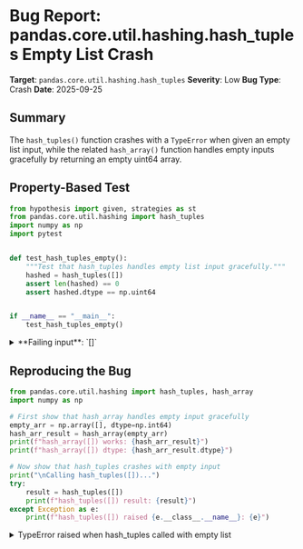 # Bug Report: pandas.core.util.hashing.hash_tuples Empty List Crash

**Target**: `pandas.core.util.hashing.hash_tuples`
**Severity**: Low
**Bug Type**: Crash
**Date**: 2025-09-25

## Summary

The `hash_tuples()` function crashes with a `TypeError` when given an empty list input, while the related `hash_array()` function handles empty inputs gracefully by returning an empty uint64 array.

## Property-Based Test

```python
from hypothesis import given, strategies as st
from pandas.core.util.hashing import hash_tuples
import numpy as np
import pytest


def test_hash_tuples_empty():
    """Test that hash_tuples handles empty list input gracefully."""
    hashed = hash_tuples([])
    assert len(hashed) == 0
    assert hashed.dtype == np.uint64


if __name__ == "__main__":
    test_hash_tuples_empty()
```

<details>

<summary>
**Failing input**: `[]`
</summary>
```
Traceback (most recent call last):
  File "/home/npc/pbt/agentic-pbt/worker_/29/hypo_hashtuples.py", line 15, in <module>
    test_hash_tuples_empty()
    ~~~~~~~~~~~~~~~~~~~~~~^^
  File "/home/npc/pbt/agentic-pbt/worker_/29/hypo_hashtuples.py", line 9, in test_hash_tuples_empty
    hashed = hash_tuples([])
  File "/home/npc/miniconda/lib/python3.13/site-packages/pandas/core/util/hashing.py", line 210, in hash_tuples
    mi = MultiIndex.from_tuples(vals)
  File "/home/npc/miniconda/lib/python3.13/site-packages/pandas/core/indexes/multi.py", line 223, in new_meth
    return meth(self_or_cls, *args, **kwargs)
  File "/home/npc/miniconda/lib/python3.13/site-packages/pandas/core/indexes/multi.py", line 610, in from_tuples
    raise TypeError("Cannot infer number of levels from empty list")
TypeError: Cannot infer number of levels from empty list
```
</details>

## Reproducing the Bug

```python
from pandas.core.util.hashing import hash_tuples, hash_array
import numpy as np

# First show that hash_array handles empty input gracefully
empty_arr = np.array([], dtype=np.int64)
hash_arr_result = hash_array(empty_arr)
print(f"hash_array([]) works: {hash_arr_result}")
print(f"hash_array([]) dtype: {hash_arr_result.dtype}")

# Now show that hash_tuples crashes with empty input
print("\nCalling hash_tuples([])...")
try:
    result = hash_tuples([])
    print(f"hash_tuples([]) result: {result}")
except Exception as e:
    print(f"hash_tuples([]) raised {e.__class__.__name__}: {e}")
```

<details>

<summary>
TypeError raised when hash_tuples called with empty list
</summary>
```
hash_array([]) works: []
hash_array([]) dtype: uint64

Calling hash_tuples([])...
hash_tuples([]) raised TypeError: Cannot infer number of levels from empty list
```
</details>

## Why This Is A Bug

This is a bug because it violates several key principles:

1. **API Inconsistency**: The `hash_array()` function in the same module (`pandas.core.util.hashing`) handles empty inputs gracefully by returning an empty uint64 array, but `hash_tuples()` crashes. Users would reasonably expect consistent behavior between these closely related functions.

2. **Type Contract Violation**: The function signature accepts `Iterable[tuple[Hashable, ...]]` according to the type hints, which includes empty iterables. The function accepts any "listlike-of-tuples" according to its docstring, which should include empty lists.

3. **Missing Documentation**: The docstring for `hash_tuples()` does not specify that empty lists are invalid input. It simply states it hashes "MultiIndex / listlike-of-tuples efficiently" without mentioning any restrictions on empty inputs.

4. **Implementation Detail Leakage**: The error occurs at line 210 where `MultiIndex.from_tuples(vals)` is called. This is an internal implementation detail that should not dictate the public API behavior, especially when the underlying `combine_hash_arrays` function (lines 62-65 in hashing.py) already handles empty iterators correctly.

5. **Principle of Least Surprise**: Empty collections are standard edge cases in programming. Most pandas/NumPy functions handle empty inputs by returning appropriately typed empty outputs. Users would expect `hash_tuples([])` to return `np.array([], dtype=np.uint64)`.

## Relevant Context

The issue stems from the implementation at line 210 of `/home/npc/miniconda/lib/python3.13/site-packages/pandas/core/util/hashing.py`:

```python
if not isinstance(vals, ABCMultiIndex):
    mi = MultiIndex.from_tuples(vals)  # This raises TypeError for empty lists
```

However, the infrastructure to handle empty inputs already exists in the same file. The `combine_hash_arrays` function (lines 62-65) explicitly handles empty iterators:

```python
try:
    first = next(arrays)
except StopIteration:
    return np.array([], dtype=np.uint64)
```

This shows that empty handling was considered for the internal functions but not exposed consistently in the public API.

Documentation reference: The [pandas.util.hash_pandas_object documentation](https://pandas.pydata.org/docs/reference/api/pandas.util.hash_pandas_object.html) and related hashing utilities don't specify restrictions on empty inputs.

## Proposed Fix

```diff
--- a/pandas/core/util/hashing.py
+++ b/pandas/core/util/hashing.py
@@ -200,6 +200,10 @@ def hash_tuples(
     """
     if not is_list_like(vals):
         raise TypeError("must be convertible to a list-of-tuples")
+
+    # Handle empty input consistently with hash_array
+    if len(list(vals)) == 0:
+        return np.array([], dtype=np.uint64)

     from pandas import (
         Categorical,
```